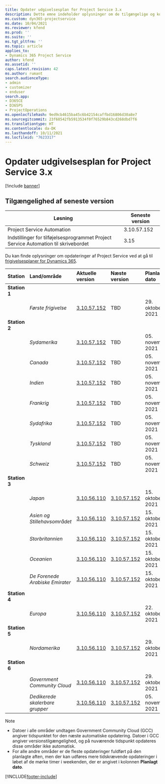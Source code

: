 ```yaml
---
title: Opdater udgivelsesplan for Project Service 3.x
description: Dette emne indeholder oplysninger om de tilgængelige og kommende udgivelser af Dynamics 365 Project Service Automation.
ms.custom: dyn365-projectservice
ms.date: 10/04/2021
ms.reviewer: kfend
ms.prod: ''
ms.suite: ''
ms.tgt_pltfrm: ''
ms.topic: article
applies_to:
- Dynamics 365 Project Service
author: kfend
ms.assetid: ''
caps.latest.revision: 42
ms.author: rumant
search.audienceType:
- admin
- customizer
- enduser
search.app:
- D365CE
- D365PS
- ProjectOperations
ms.openlocfilehash: 9ed9cb4615ba45c6b42154caffbd16806d30a8e7
ms.sourcegitcommit: 23f68542fb5913534f0f76529b843cd268dbd7f6
ms.translationtype: HT
ms.contentlocale: da-DK
ms.lasthandoff: 10/11/2021
ms.locfileid: "7623317"
---
```

# <a name="update-release-schedule-for-project-service-3x"></a>Opdater udgivelsesplan for Project Service 3.x

[!include [banner](../includes/psa-now-project-operations.md)]

## <a name="latest-version-availability"></a>Tilgængelighed af seneste version

| Løsning  | Seneste version |
|-------|----|
| Project Service Automation    | 3.10.57.152 |
| Indstillinger for tilføjelsesprogrammet Project Service Automation til skrivebordet                | 3.15          |

Du kan finde oplysninger om opdateringer af Project Service ved at gå til [frigivelsesplaner for Dynamics 365](/dynamics365/release-plans/). 

| Station  | Land/område | Aktuelle version | Næste version |  Planlagt dato
| :---   | :---   | :---   | :---   |:---   |         
|<strong>Station 1</strong> | |  |  | |
| | <i>Første frigivelse</i> | [3.10.57.152](whats-new-ur-36.md) | TBD | 29. oktober 2021
|<strong>Station 2</strong> | |  |  | |
| | <i>Sydamerika</i> | [3.10.57.152](whats-new-ur-36.md) | TBD | 05. november 2021
| | <i>Canada</i> | [3.10.57.152](whats-new-ur-36.md) | TBD | 05. november 2021
| | <i>Indien</i> | [3.10.57.152](whats-new-ur-36.md) | TBD | 05. november 2021
| | <i>Frankrig</i> | [3.10.57.152](whats-new-ur-36.md) | TBD | 05. november 2021
| | <i>Sydafrika</i> | [3.10.57.152](whats-new-ur-36.md) | TBD | 05. november 2021
| | <i>Tyskland</i> | [3.10.57.152](whats-new-ur-36.md) | TBD | 05. november 2021
| | <i>Schweiz</i> | [3.10.57.152](whats-new-ur-36.md) | TBD | 05. november 2021
|<strong>Station 3</strong> | |  |  | |
| | <i>Japan</i> | [3.10.56.110](whats-new-ur-35.md) | [3.10.57.152](whats-new-ur-36.md) | 15. oktober 2021
| | <i>Asien og Stillehavsområdet</i> | [3.10.56.110](whats-new-ur-35.md) | [3.10.57.152](whats-new-ur-36.md) | 15. oktober 2021
| | <i>Storbritannien</i> | [3.10.56.110](whats-new-ur-35.md) | [3.10.57.152](whats-new-ur-36.md) | 15. oktober 2021
| | <i>Oceanien</i> | [3.10.56.110](whats-new-ur-35.md) | [3.10.57.152](whats-new-ur-36.md) | 15. oktober 2021
| | <i>De Forenede Arabiske Emirater</i> | [3.10.56.110](whats-new-ur-35.md) | [3.10.57.152](whats-new-ur-36.md) | 15. oktober 2021
|<strong>Station 4</strong> | |  |  | |
| | <i>Europa</i> | [3.10.56.110](whats-new-ur-35.md) | [3.10.57.152](whats-new-ur-36.md) | 22. oktober 2021
|<strong>Station 5</strong> | |  |  | |
| | <i>Nordamerika</i> | [3.10.56.110](whats-new-ur-35.md) | [3.10.57.152](whats-new-ur-36.md) | 29. oktober 2021
|<strong>Station 6</strong> | |  |  | |
| | <i>Government Community Cloud</i> | [3.10.56.110](whats-new-ur-35.md) | [3.10.57.152](whats-new-ur-36.md) | 29. oktober 2021
| | <i>Dedikerede skalerbare grupper</i> | [3.10.56.110](whats-new-ur-35.md) | [3.10.57.152](whats-new-ur-36.md) | 05. november 2021


>[!Note]
> - Datoer i alle områder undtagen Government Community Cloud (GCC) angiver tidspunktet for den næste automatiske opdatering. Datoer i GCC angiver versionstilgængelighed, og på nuværende tidspunkt opdateres disse områder ikke automatisk.
> - For alle andre områder er de fleste opdateringer fuldført på den planlagte aften, men der kan udføres mere tidskrævende opdateringer i løbet af de mørke timer i weekenden, der er angivet i kolonnen **Planlagt dato**.


[!INCLUDE[footer-include](../includes/footer-banner.md)]

